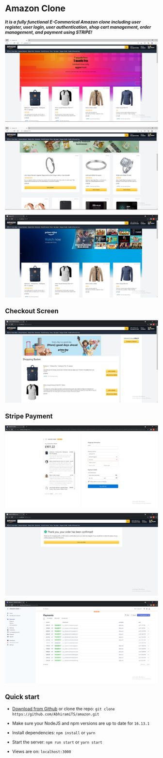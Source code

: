 # Amazon Clone

***It is a fully functional E-Commerical Amazon clone including user register, user login, user authentication, shop cart management, order management, and payment using STRIPE!***

![alt text](https://github.com/AbhiramiTS/amazon/blob/main/assets/amazon1.png)

![alt text](https://github.com/AbhiramiTS/amazon/blob/main/assets/amazon2.png)

![alt text](https://github.com/AbhiramiTS/amazon/blob/main/assets/amazon3.png)

## Checkout Screen
![alt text](https://github.com/AbhiramiTS/amazon/blob/main/assets/amazon4.png)

## Stripe Payment
![alt text](https://github.com/AbhiramiTS/amazon/blob/main/assets/amazon5.png)

![alt text](https://github.com/AbhiramiTS/amazon/blob/main/assets/amazon6.png)

![alt text](https://github.com/AbhiramiTS/amazon/blob/main/assets/amazon7.png)


## Quick start

- [Download from Github](https://github.com/AbhiramiTS/amazon/archive/refs/heads/main.zip) or clone the repo: `git clone https://github.com/AbhiramiTS/amazon.git`

- Make sure your NodeJS and npm versions are up to date for `16.13.1`

- Install dependencies: `npm install` or `yarn`

- Start the server: `npm run start` or `yarn start`

- Views are on: `localhost:3000`

